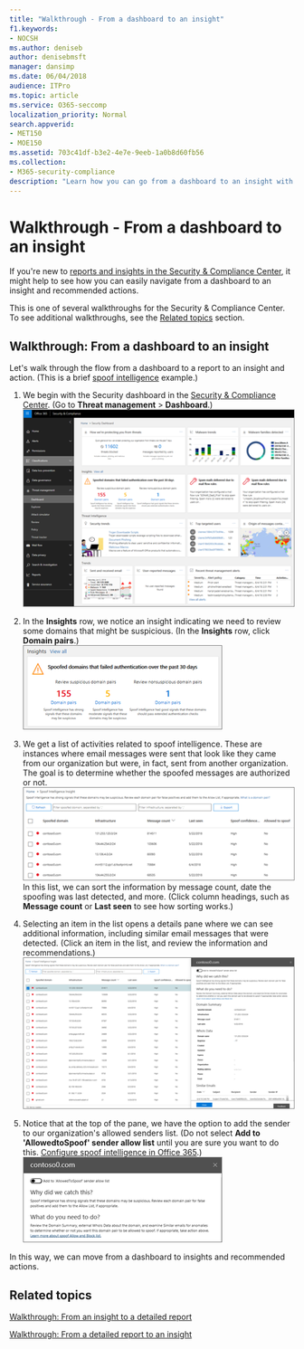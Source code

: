 ```yaml
---
title: "Walkthrough - From a dashboard to an insight"
f1.keywords:
- NOCSH
ms.author: deniseb
author: denisebmsft
manager: dansimp
ms.date: 06/04/2018
audience: ITPro
ms.topic: article
ms.service: O365-seccomp
localization_priority: Normal
search.appverid:
- MET150
- MOE150
ms.assetid: 703c41df-b3e2-4e7e-9eeb-1a0b8d60fb56
ms.collection:
- M365-security-compliance
description: "Learn how you can go from a dashboard to an insight with recommended actions in the Security &amp; Compliance Center."
---
```


# Walkthrough - From a dashboard to an insight

If you're new to [reports and insights in the Security &amp; Compliance Center](reports-and-insights-in-security-and-compliance.md), it might help to see how you can easily navigate from a dashboard to an insight and recommended actions. 
  
This is one of several walkthroughs for the Security &amp; Compliance Center. To see additional walkthroughs, see the [Related topics](#related-topics) section. 
  
## Walkthrough: From a dashboard to an insight

Let's walk through the flow from a dashboard to a report to an insight and action. (This is a brief [spoof intelligence](learn-about-spoof-intelligence.md) example.) 
  
1. We begin with the Security dashboard in the [Security &amp; Compliance Center](https://protection.office.com). (Go to **Threat management** \> **Dashboard**.)<br>![In the Security &amp; Compliance Center, choose Threat management \> Dashboard](../../media/05a38660-eb13-4960-a266-11809c453d95.png)<br>
  
2. In the **Insights** row, we notice an insight indicating we need to review some domains that might be suspicious. (In the **Insights** row, click **Domain pairs**.)<br>![The Insights row mentions potential spoofing concerns](../../media/dd1d0cb3-3201-45d7-b41d-18a0944fe85d.png)<br>
  
3. We get a list of activities related to spoof intelligence. These are instances where email messages were sent that look like they came from our organization but were, in fact, sent from another organization. The goal is to determine whether the spoofed messages are authorized or not.<br>![Spoof intelligence insights](../../media/a2e2b4fd-0c1e-499f-8401-cf3089da82fa.png)<br>In this list, we can sort the information by message count, date the spoofing was last detected, and more. (Click column headings, such as **Message count** or **Last seen** to see how sorting works.) 
    
4. Selecting an item in the list opens a details pane where we can see additional information, including similar email messages that were detected. (Click an item in the list, and review the information and recommendations.)<br>![Selecting an item opens a details pane](../../media/7ad1faa5-6ca2-474e-a609-eb275e0a8e59.png)<br>
  
5. Notice that at the top of the pane, we have the option to add the sender to our organization's allowed senders list. (Do not select **Add to 'AllowedtoSpoof' sender allow list** until you are sure you want to do this. [Configure spoof intelligence in Office 365](learn-about-spoof-intelligence.md).)<br>![You can authorize a sender](../../media/caf0c20a-6047-486d-8060-5a229a3de49f.png)
  
In this way, we can move from a dashboard to insights and recommended actions.
  
## Related topics

[Walkthrough: From an insight to a detailed report](from-an-insight-to-a-detailed-report.md)
  
[Walkthrough: From a detailed report to an insight](from-a-detailed-report-to-an-insight.md)
  

